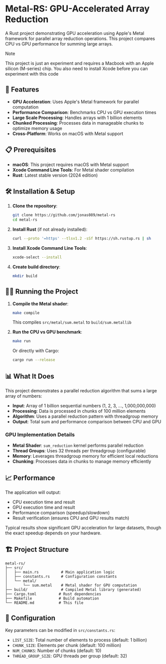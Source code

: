 # Metal-RS: GPU-Accelerated Array Reduction

A Rust project demonstrating GPU acceleration using Apple's Metal framework for parallel array reduction operations. This project compares CPU vs GPU performance for summing large arrays.

>[!NOTE]
> This project is just an experiment and requires a Macbook with an Apple silicon (M-series) chip.
> You also need to install Xcode before you can experiment with this code

## 🚀 Features

- **GPU Acceleration**: Uses Apple's Metal framework for parallel computation
- **Performance Comparison**: Benchmarks CPU vs GPU execution times
- **Large Scale Processing**: Handles arrays with 1 billion elements
- **Chunked Processing**: Processes data in manageable chunks to optimize memory usage
- **Cross-Platform**: Works on macOS with Metal support

## 📋 Prerequisites

- **macOS**: This project requires macOS with Metal support
- **Xcode Command Line Tools**: For Metal shader compilation
- **Rust**: Latest stable version (2024 edition)

## 🛠️ Installation & Setup

1. **Clone the repository**:
   ```bash
   git clone https://github.com/jonas089/metal-rs
   cd metal-rs
   ```

2. **Install Rust** (if not already installed):
   ```bash
   curl --proto '=https' --tlsv1.2 -sSf https://sh.rustup.rs | sh
   ```

3. **Install Xcode Command Line Tools**:
   ```bash
   xcode-select --install
   ```

4. **Create build directory**:
   ```bash
   mkdir build
   ```

## 🏃‍♂️ Running the Project

1. **Compile the Metal shader**:
   ```bash
   make compile
   ```
   This compiles `src/metal/sum.metal` to `build/sum.metallib`

2. **Run the CPU vs GPU benchmark**:
   ```bash
   make run
   ```
   Or directly with Cargo:
   ```bash
   cargo run --release
   ```

## 📊 What It Does

This project demonstrates a parallel reduction algorithm that sums a large array of numbers:

- **Input**: Array of 1 billion sequential numbers (1, 2, 3, ..., 1,000,000,000)
- **Processing**: Data is processed in chunks of 100 million elements
- **Algorithm**: Uses a parallel reduction pattern with threadgroup memory
- **Output**: Total sum and performance comparison between CPU and GPU

### GPU Implementation Details

- **Metal Shader**: `sum_reduction` kernel performs parallel reduction
- **Thread Groups**: Uses 32 threads per threadgroup (configurable)
- **Memory**: Leverages threadgroup memory for efficient local reductions
- **Chunking**: Processes data in chunks to manage memory efficiently

## 📈 Performance

The application will output:
- CPU execution time and result
- GPU execution time and result
- Performance comparison (speedup/slowdown)
- Result verification (ensures CPU and GPU results match)

Typical results show significant GPU acceleration for large datasets, though the exact speedup depends on your hardware.

## 🏗️ Project Structure

```
metal-rs/
├── src/
│   ├── main.rs          # Main application logic
│   ├── constants.rs     # Configuration constants
│   └── metal/
│       └── sum.metal    # Metal shader for GPU computation
├── build/               # Compiled Metal library (generated)
├── Cargo.toml          # Rust dependencies
├── Makefile            # Build automation
└── README.md           # This file
```

## 🔧 Configuration

Key parameters can be modified in `src/constants.rs`:

- `LIST_SIZE`: Total number of elements to process (default: 1 billion)
- `CHUNK_SIZE`: Elements per chunk (default: 100 million)
- `NUM_CHUNKS`: Number of chunks (default: 10)
- `THREAD_GROUP_SIZE`: GPU threads per group (default: 32)